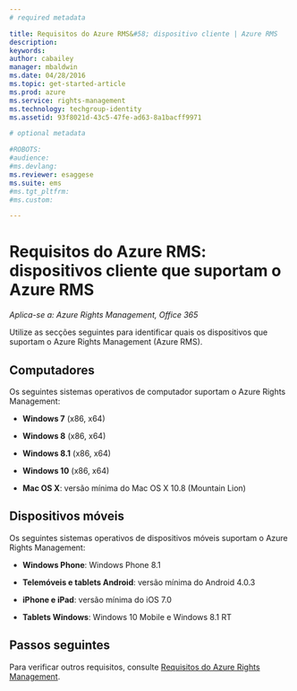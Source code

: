 ```yaml
---
# required metadata

title: Requisitos do Azure RMS&#58; dispositivo cliente | Azure RMS
description:
keywords:
author: cabailey
manager: mbaldwin
ms.date: 04/28/2016
ms.topic: get-started-article
ms.prod: azure
ms.service: rights-management
ms.technology: techgroup-identity
ms.assetid: 93f8021d-43c5-47fe-ad63-8a1bacff9971

# optional metadata

#ROBOTS:
#audience:
#ms.devlang:
ms.reviewer: esaggese
ms.suite: ems
#ms.tgt_pltfrm:
#ms.custom:

---
```



# Requisitos do Azure RMS: dispositivos cliente que suportam o Azure RMS

*Aplica-se a: Azure Rights Management, Office 365*

Utilize as secções seguintes para identificar quais os dispositivos que suportam o Azure Rights Management (Azure RMS).

## Computadores
Os seguintes sistemas operativos de computador suportam o Azure Rights Management:

-   **Windows 7** (x86, x64)

-   **Windows 8** (x86, x64)

-   **Windows 8.1** (x86, x64)

-   **Windows 10** (x86, x64)

-   **Mac OS X**: versão mínima do Mac OS X 10.8 (Mountain Lion)

## Dispositivos móveis
Os seguintes sistemas operativos de dispositivos móveis suportam o Azure Rights Management:

-   **Windows Phone**: Windows Phone 8.1

-   **Telemóveis e tablets Android**: versão mínima do Android 4.0.3

-   **iPhone e iPad**: versão mínima do iOS 7.0

-   **Tablets Windows**: Windows 10 Mobile e Windows 8.1 RT


## Passos seguintes
Para verificar outros requisitos, consulte [Requisitos do Azure Rights Management](requirements-azure-rms.md).



<!--HONumber=May16_HO2-->


